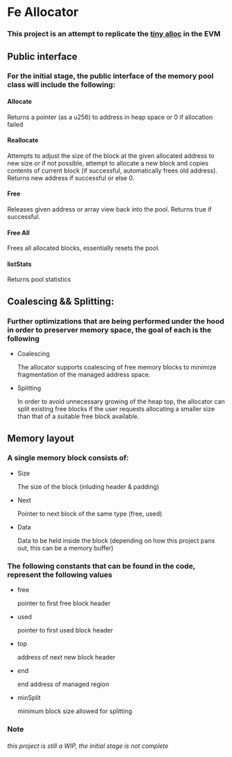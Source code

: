 
# Fe Allocator 

### This project is an attempt to replicate the [tiny alloc](https://github.com/thi-ng/umbrella/tree/develop/packages/malloc) in the EVM 

## Public interface 
 
### For the initial stage, the public interface of the memory pool class will include the following: 

#### Allocate

   Returns a pointer (as a u256) to address in heap space or 0 if allocation failed  

#### Reallocate 

   Attempts to adjust the size of the block at the given allocated address to new size or if not possible, attempt to allocate a new block and copies contents of current block (if successful, automatically frees old address). Returns new address if successful or else 0.

#### Free

   Releases given address or array view back into the pool. Returns true if successful.

#### Free All

   Frees all allocated blocks, essentially resets the pool.

#### listStats

   Returns pool statistics


## Coalescing && Splitting:

### Further optimizations that are being performed under the hood in order to preserver memory space, the goal of each is the following

- Coalescing
 
   The allocator supports coalescing of free memory blocks to minimize fragmentation of the managed address space.

-  Splitting 

   In order to avoid unnecessary growing of the heap top, the allocator can split existing free blocks if the user requests allocating a smaller size than that of a suitable free block available.

## Memory layout 

### A single memory block consists of:

- Size

   The size of the block (inluding header & padding)

- Next
 
   Pointer to next block of the same type (free, used)

- Data

   Data to be held inside the block (depending on how this project pans out, this can be a memory buffer)

### The following constants that can be found in the code, represent the following values

- free 

   pointer to first free block header
- used 
   
  pointer to first used block header

- top

   address of next new block header

- end

   end address of managed region 

- minSplit 

   minimum block size allowed for splitting

### Note

###### this project is still a WIP, the initial stage is not complete
